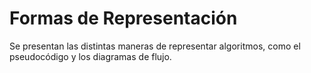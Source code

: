 # Formas de Representación
Se presentan las distintas maneras de representar algoritmos, como el pseudocódigo y los diagramas de flujo.

